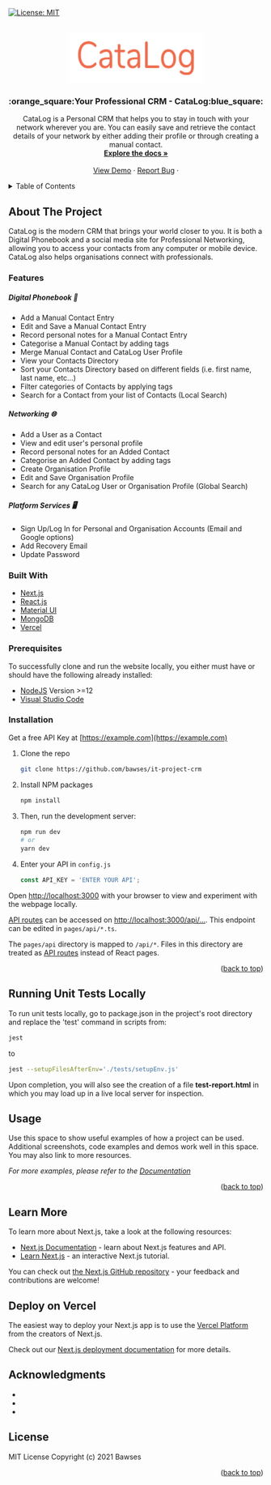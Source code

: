 <div id="top"></div>

[![License: MIT](https://img.shields.io/badge/License-MIT-yellow.svg)](https://opensource.org/licenses/MIT)

<!-- PROJECT LOGO -->
<br />
<div align="center">
  <a href="https://github.com/bawses/it-project-crm">
    <img src="assets/CataLog_logo.png" alt="Logo" width="270" height="100">
  </a>

<h3 align="center">:orange_square:Your Professional CRM - CataLog:blue_square:</h3>

  <p align="center">
    CataLog is a Personal CRM that helps you to stay in touch with your network wherever you are. You can easily save and retrieve the contact details of your network by either adding their profile or through creating a manual contact.  
    <br />
    <a href="https://bawses-it-project.atlassian.net/wiki/spaces/BAWSES/overview?homepageId=262290"><strong>Explore the docs »</strong></a>
    <br />
    <br />
    <a href="https://it-project-crm.vercel.app/welcome">View Demo</a>
    ·
    <a href="https://github.com/bawses/it-project-crm/issues">Report Bug</a>
    ·
  </p>
</div>



<!-- TABLE OF CONTENTS -->
<details>
  <summary>Table of Contents</summary>
  <ol>
    <li>
      <a href="#about-the-project">About The Project</a>
      <ul>
        <li><a href="#built-with">Built With</a></li>
      </ul>
    </li>
    <li>
      <a href="#getting-started">Getting Started</a>
      <ul>
        <li><a href="#prerequisites">Prerequisites</a></li>
        <li><a href="#installation">Installation</a></li>
      </ul>
    </li>
    <li><a href="#usage">Usage</a></li>
    <li><a href="#roadmap">Roadmap</a></li>
    <li><a href="#contributing">Contributing</a></li>
    <li><a href="#license">License</a></li>
    <li><a href="#contact">Contact</a></li>
    <li><a href="#acknowledgments">Acknowledgments</a></li>
  </ol>
</details>



<!-- ABOUT THE PROJECT -->
## About The Project

CataLog is the modern CRM that brings your world closer to you. It is both a Digital Phonebook and a social media site for Professional Networking, allowing you to access your contacts from any computer or mobile device. CataLog also helps organisations connect with professionals. 

### Features
##### Digital Phonebook :closed_book:
<ul>
  <li>Add a Manual Contact Entry</li>
  <li>Edit and Save a Manual Contact Entry</li>
  <li>Record personal notes for a Manual Contact Entry</li>
  <li>Categorise a Manual Contact by adding tags</li>
  <li>Merge Manual Contact and CataLog User Profile</li>
  
  <li>View your Contacts Directory</li> 
  <li>Sort your Contacts Directory based on different fields (i.e. first name, last name, etc…)</li>
  <li>Filter categories of Contacts by applying tags</li>
  <li>Search for a Contact from your list of Contacts (Local Search)</li>
</ul>

##### Networking :globe_with_meridians:
<ul>
  <li>Add a User as a Contact</li>
  <li>View and edit user's personal profile</li>
  <li>Record personal notes for an Added Contact</li>
  <li>Categorise an Added Contact by adding tags</li>
  
  <li>Create Organisation Profile</li>
  <li>Edit and Save Organisation Profile</li>
  <li>Search for any CataLog User or Organisation Profile (Global Search)</li>
</ul>

##### Platform Services :desktop_computer:
<ul>
  <li>Sign Up/Log In for Personal and Organisation Accounts (Email and Google options)</li>
  <li>Add Recovery Email</li>
  <li>Update Password</li>
</ul>

### Built With

* [Next.js](https://nextjs.org/)
* [React.js](https://nextjs.org/)
* [Material UI](https://mui.com/getting-started/usage/)
* [MongoDB](https://www.mongodb.com/)
* [Vercel](https://vercel.com/docs/concepts)

### Prerequisites

To successfully clone and run the website locally, you either must have or should have the following already installed:

* [NodeJS](https://nodejs.org/en/) Version >=12
* [Visual Studio Code](https://code.visualstudio.com/)

### Installation

Get a free API Key at [https://example.com](https://example.com)

1. Clone the repo
   ```sh
   git clone https://github.com/bawses/it-project-crm
   ```
   
2. Install NPM packages
   ```sh
   npm install
   ```
3. Then, run the development server:

   ```bash
   npm run dev
   # or
   yarn dev
   ```
  
4. Enter your API in `config.js`
   ```js
   const API_KEY = 'ENTER YOUR API';
   ```
   
Open [http://localhost:3000](http://localhost:3000) with your browser to view and experiment with the webpage locally.

[API routes](https://nextjs.org/docs/api-routes/introduction) can be accessed on [http://localhost:3000/api/...](http://localhost:3000/api/). This endpoint can be edited in `pages/api/*.ts`.

The `pages/api` directory is mapped to `/api/*`. Files in this directory are treated as [API routes](https://nextjs.org/docs/api-routes/introduction) instead of React pages.

<p align="right">(<a href="#top">back to top</a>)</p>

## Running Unit Tests Locally

To run unit tests locally, go to package.json in the project's root directory and replace the 'test' command in scripts from:

```bash
jest
```

to

```bash
jest --setupFilesAfterEnv='./tests/setupEnv.js'
```

Upon completion, you will also see the creation of a file **test-report.html** in which you may load up in a live local server for inspection.

<!-- USAGE EXAMPLES -->
## Usage

Use this space to show useful examples of how a project can be used. Additional screenshots, code examples and demos work well in this space. You may also link to more resources.

_For more examples, please refer to the [Documentation](https://example.com)_

<p align="right">(<a href="#top">back to top</a>)</p>

## Learn More

To learn more about Next.js, take a look at the following resources:

- [Next.js Documentation](https://nextjs.org/docs) - learn about Next.js features and API.
- [Learn Next.js](https://nextjs.org/learn) - an interactive Next.js tutorial.

You can check out [the Next.js GitHub repository](https://github.com/vercel/next.js/) - your feedback and contributions are welcome!

## Deploy on Vercel

The easiest way to deploy your Next.js app is to use the [Vercel Platform](https://vercel.com/new?utm_medium=default-template&filter=next.js&utm_source=create-next-app&utm_campaign=create-next-app-readme) from the creators of Next.js.

Check out our [Next.js deployment documentation](https://nextjs.org/docs/deployment) for more details.

<!-- ACKNOWLEDGMENTS -->
## Acknowledgments

* []()
* []()
* []()

## License

MIT License
Copyright (c) 2021 Bawses

<p align="right">(<a href="#top">back to top</a>)</p>

<!-- MARKDOWN LINKS & IMAGES -->
<!-- https://www.markdownguide.org/basic-syntax/#reference-style-links -->
[contributors-shield]: https://img.shields.io/github/contributors/github_username/repo_name.svg?style=for-the-badge
[contributors-url]: https://github.com/github_username/repo_name/graphs/contributors
[forks-shield]: https://img.shields.io/github/forks/github_username/repo_name.svg?style=for-the-badge
[forks-url]: https://github.com/github_username/repo_name/network/members
[stars-shield]: https://img.shields.io/github/stars/github_username/repo_name.svg?style=for-the-badge
[stars-url]: https://github.com/github_username/repo_name/stargazers
[issues-shield]: https://img.shields.io/github/issues/github_username/repo_name.svg?style=for-the-badge
[issues-url]: https://github.com/github_username/repo_name/issues
[license-shield]: https://img.shields.io/github/license/github_username/repo_name.svg?style=for-the-badge
[license-url]: https://github.com/github_username/repo_name/blob/master/LICENSE.txt
[linkedin-shield]: https://img.shields.io/badge/-LinkedIn-black.svg?style=for-the-badge&logo=linkedin&colorB=555
[linkedin-url]: https://linkedin.com/in/linkedin_username
[product-screenshot]: images/screenshot.png
